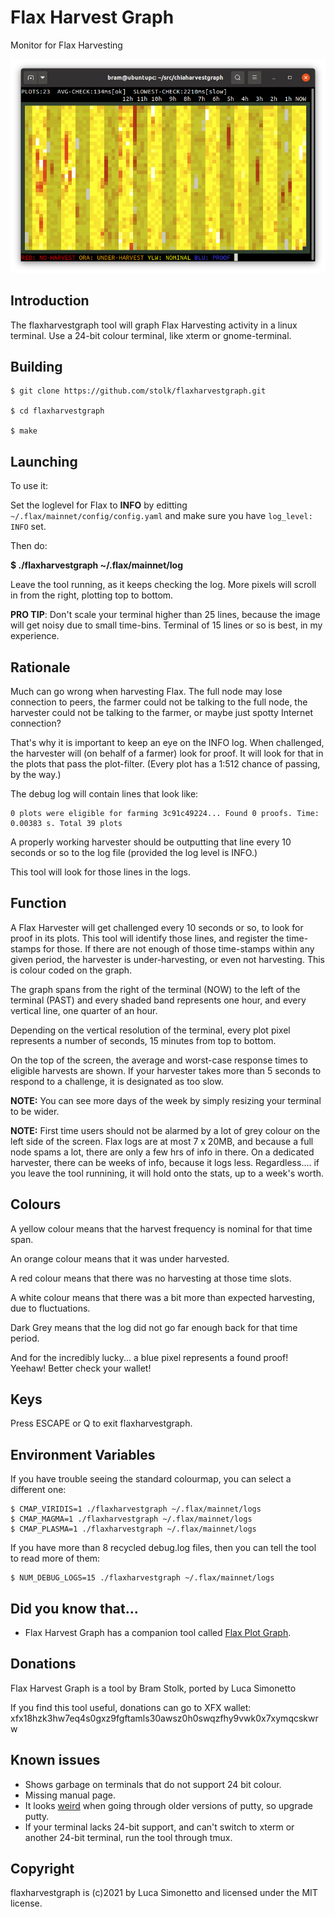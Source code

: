 # Flax Harvest Graph
Monitor for Flax Harvesting

![screenshot](images/screenshot0.png "screenshot")


## Introduction

The flaxharvestgraph tool will graph Flax Harvesting activity in a linux terminal. Use a 24-bit colour terminal, like xterm or gnome-terminal.


## Building

```
$ git clone https://github.com/stolk/flaxharvestgraph.git

$ cd flaxharvestgraph

$ make
```

## Launching

To use it:

Set the loglevel for Flax to **INFO** by editting `~/.flax/mainnet/config/config.yaml` and make sure you have `log_level: INFO` set.

Then do:

**$ ./flaxharvestgraph ~/.flax/mainnet/log**

Leave the tool running, as it keeps checking the log. More pixels will scroll in from the right, plotting top to bottom.

**PRO TIP**: Don't scale your terminal higher than 25 lines, because the image will get noisy due to small time-bins. Terminal of 15 lines or so is best, in my experience.

## Rationale

Much can go wrong when harvesting Flax.
The full node may lose connection to peers, the farmer could not be talking to the full node, the harvester could not be talking to the farmer, or maybe just spotty Internet connection?

That's why it is important to keep an eye on the INFO log.
When challenged, the harvester will (on behalf of a farmer) look for proof.
It will look for that in the plots that pass the plot-filter.
(Every plot has a 1:512 chance of passing, by the way.)

The debug log will contain lines that look like:
```
0 plots were eligible for farming 3c91c49224... Found 0 proofs. Time: 0.00383 s. Total 39 plots
```

A properly working harvester should be outputting that line every 10 seconds or so to the log file (provided the log level is INFO.)

This tool will look for those lines in the logs.

## Function

A Flax Harvester will get challenged every 10 seconds or so, to look for proof in its plots.
This tool will identify those lines, and register the time-stamps for those.
If there are not enough of those time-stamps within any given period, the harvester is under-harvesting, or even not harvesting. This is colour coded on the graph.

The graph spans from the right of the terminal (NOW) to the left of the terminal (PAST) and every shaded band represents one hour, and every vertical line, one quarter of an hour.

Depending on the vertical resolution of the terminal, every plot pixel represents a number of seconds, 15 minutes from top to bottom.

On the top of the screen, the average and worst-case response times to eligible harvests are shown. If your harvester takes more than 5 seconds to respond to a challenge, it is designated as too slow.

**NOTE:** You can see more days of the week by simply resizing your terminal to be wider.

**NOTE:** First time users should not be alarmed by a lot of grey colour on the left side of the screen. Flax logs are at most 7 x 20MB, and because a full node spams a lot, there are only a few hrs of info in there. On a dedicated harvester, there can be weeks of info, because it logs less. Regardless.... if you leave the tool runnining, it will hold onto the stats, up to a week's worth.

## Colours

A yellow colour means that the harvest frequency is nominal for that time span.

An orange colour means that it was under harvested.

A red colour means that there was no harvesting at those time slots.

A white colour means that there was a bit more than expected harvesting, due to fluctuations.

Dark Grey means that the log did not go far enough back for that time period.

And for the incredibly lucky... a blue pixel represents a found proof! Yeehaw!
Better check your wallet!

## Keys

Press ESCAPE or Q to exit flaxharvestgraph.

## Environment Variables

If you have trouble seeing the standard colourmap, you can select a different one:

```
$ CMAP_VIRIDIS=1 ./flaxharvestgraph ~/.flax/mainnet/logs
$ CMAP_MAGMA=1 ./flaxharvestgraph ~/.flax/mainnet/logs
$ CMAP_PLASMA=1 ./flaxharvestgraph ~/.flax/mainnet/logs
```

If you have more than 8 recycled debug.log files, then you can tell the tool to read more of them:
```
$ NUM_DEBUG_LOGS=15 ./flaxharvestgraph ~/.flax/mainnet/logs
```


## Did you know that...

* Flax Harvest Graph has a companion tool called [Flax Plot Graph](https://github.com/stolk/flaxplotgraph).


## Donations

Flax Harvest Graph is a tool by Bram Stolk, ported by Luca Simonetto

If you find this tool useful, donations can go to XFX wallet:
xfx18hzk3hw7eq4s0gxz9fgftamls30awsz0h0swqzfhy9vwk0x7xymqcskwrw

## Known issues

* Shows garbage on terminals that do not support 24 bit colour.
* Missing manual page.
* It looks [weird](https://imgur.com/a/GkzPie2) when going through older versions of putty, so upgrade putty.
* If your terminal lacks 24-bit support, and can't switch to xterm or another 24-bit terminal, run the tool through tmux.

## Copyright

flaxharvestgraph is (c)2021 by Luca Simonetto and licensed under the MIT license.
